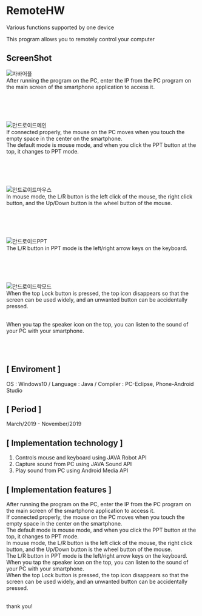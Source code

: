 # RemoteHW
Various functions supported by one device<br>

This program allows you to remotely control your computer<br>


ScreenShot
--------------------------

![자바어플](https://user-images.githubusercontent.com/58925978/87854461-27770e00-c94d-11ea-869b-82f38f0eb09d.png)<br>
After running the program on the PC, enter the IP from the PC program on the main screen of the smartphone application to access it.<br><br><br><br><br>

![안드로이드메인](https://user-images.githubusercontent.com/58925978/87854468-365dc080-c94d-11ea-9061-7f78684d92c3.png)<br>
If connected properly, the mouse on the PC moves when you touch the empty space in the center on the smartphone.<br>
The default mode is mouse mode, and when you click the PPT button at the top, it changes to PPT mode.<br><br><br><br><br>

![안드로이드마우스](https://user-images.githubusercontent.com/58925978/87854476-41b0ec00-c94d-11ea-96ed-1411db8dd418.png)<br>
In mouse mode, the L/R button is the left click of the mouse, the right click button, and the Up/Down button is the wheel button of the mouse.<br><br><br><br><br>

![안드로이드PPT](https://user-images.githubusercontent.com/58925978/87854478-4bd2ea80-c94d-11ea-9675-51366322a7fd.png)<br>
The L/R button in PPT mode is the left/right arrow keys on the keyboard.<br><br><br><br><br>

![안드로이드락모드](https://user-images.githubusercontent.com/58925978/87854481-52f9f880-c94d-11ea-9bd5-a93e844fa1cc.png)<br>
When the top Lock button is pressed, the top icon disappears so that the screen can be used widely, and an unwanted button can be accidentally pressed.<br><br>

When you tap the speaker icon on the top, you can listen to the sound of your PC with your smartphone.<br><br><br><br>



[ Enviroment ]
------------------------------
OS : Windows10 / Language : Java / Compiler : PC-Eclipse, Phone-Android Studio <br>

[ Period ]
-------------------------------
March/2019 - November/2019<br>

[ Implementation technology ]
-------------------------------
1. Controls mouse and keyboard using JAVA Robot API<br>
2. Capture sound from PC using JAVA Sound API<br>
3. Play sound from PC using Android Media API

[ Implementation features ]
-------------------------------
After running the program on the PC, enter the IP from the PC program on the main screen of the smartphone application to access it.<br>
If connected properly, the mouse on the PC moves when you touch the empty space in the center on the smartphone.<br>
The default mode is mouse mode, and when you click the PPT button at the top, it changes to PPT mode.<br>
In mouse mode, the L/R button is the left click of the mouse, the right click button, and the Up/Down button is the wheel button of the mouse.<br>
The L/R button in PPT mode is the left/right arrow keys on the keyboard.<br>
When you tap the speaker icon on the top, you can listen to the sound of your PC with your smartphone.<br>
When the top Lock button is pressed, the top icon disappears so that the screen can be used widely, and an unwanted button can be accidentally pressed.<br><br>

thank you!

